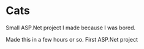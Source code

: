 # Cats
Small ASP.Net project I made because I was bored.

Made this in a few hours or so. First ASP.Net project
